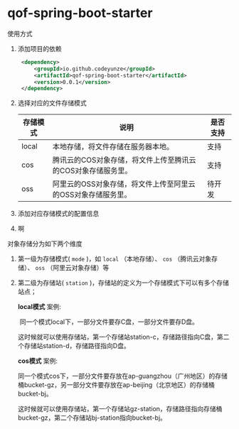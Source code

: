 # qof-spring-boot-starter

使用方式

1. 添加项目的依赖

   ```xml
    <dependency>
        <groupId>io.github.codeyunze</groupId>
        <artifactId>qof-spring-boot-starter</artifactId>
        <version>0.0.1</version>
    </dependency>
   ```

2. 选择对应的文件存储模式

   | 存储模式 | 说明                                                         | 是否支持 |
   | -------- | ------------------------------------------------------------ | -------- |
   | local    | 本地存储，将文件存储在服务器本地。                           | 支持     |
   | cos      | 腾讯云的COS对象存储，将文件上传至腾讯云的COS对象存储服务里。 | 支持     |
   | oss      | 阿里云的OSS对象存储，将文件上传至阿里云的OSS对象存储服务里。 | 待开发   |

3. 添加对应存储模式的配置信息

   

4. 啊



对象存储分为如下两个维度
1. 第一级为存储模式( `mode` )，如 `local` （本地存储）、 `cos` （腾讯云对象存储）、 `oss` （阿里云对象存储）等

2. 第二级为存储站( `station` )，存储站的定义为一个存储模式下可以有多个存储站点；

   **local模式** 案例:

   ​	同一个模式local下，一部分文件要存C盘，一部分文件要存D盘。

   ​	这时候就可以使用存储站，第一个存储站station-c，存储路径指向C盘，第二个存储站station-d，存储路径指向D盘。

   **cos模式** 案例:

   ​	同一个模式cos下，一部分文件要存放在ap-guangzhou（广州地区）的存储桶bucket-gz，另一部分文件要存放在ap-beijing（北京地区）的存储桶bucket-bj。

   ​	这时候就可以使用存储站，第一个存储站gz-station，存储路径指向存储桶bucket-gz，第二个存储站bj-station指向bucket-bj。



